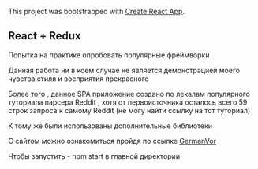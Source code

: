 This project was bootstrapped with [Create React App](https://github.com/facebook/create-react-app).

## React + Redux 

Попытка на практике опробовать популярные фреймворки 

Данная работа ни в коем случае не является демонстрацией моего чувства стиля и восприятия прекрасного 

Более того , данное SPA приложение создано по лекалам популярного туториала парсера Reddit , хотя от первоисточника осталось всего 59 строк запроса к самому Reddit (не могу найти ссылку на тот туториал)

К тому же  были использованы дополнительные библиотеки 

С сайтом можно ознакомиться пройдя по ссылке [GermanVor](https://quizzical-sinoussi-351dcc.netlify.com)

Чтобы запустить - npm start в главной директории 
